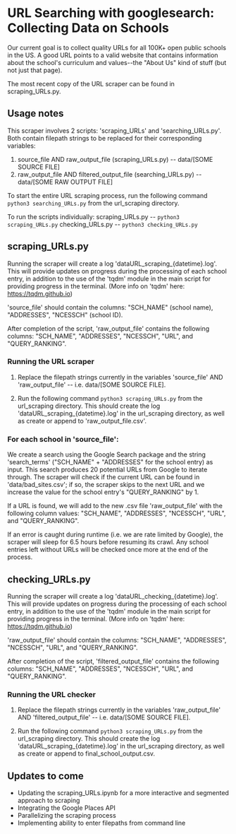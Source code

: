 # URL Searching with googlesearch: Collecting Data on Schools
Our current goal is to collect quality URLs for all 100K+ open public schools in the US. A good URL points to a valid website that contains information about the school's curriculum and values--the "About Us" kind of stuff (but not just that page).

The most recent copy of the URL scraper can be found in scraping_URLs.py.

## Usage notes
This scraper involves 2 scripts: 'scraping_URLs' and 'searching_URLs.py'. Both contain filepath strings to be replaced for their corresponding variables: 
1. source_file AND raw_output_file (scraping_URLs.py) -- data/[SOME SOURCE FILE]
2. raw_output_file AND filtered_output_file (searching_URLs.py) -- data/[SOME RAW OUTPUT FILE]

To start the entire URL scraping process, run the following command `python3 searching_URLs.py` from the url_scraping directory.

To run the scripts individually:
scraping_URLs.py -- `python3 scraping_URLs.py`
checking_URLs.py -- `python3 checking_URLs.py`

## scraping_URLs.py
Running the scraper will create a log 'dataURL_scraping_{datetime}.log'. This will provide updates on progress during the processing of each school entry, in addition to the use of the 'tqdm' module in the main script for providing progress in the terminal. (More info on 'tqdm' here: https://tqdm.github.io)

'source_file' should contain the columns: "SCH_NAME" (school name), "ADDRESSES", "NCESSCH" (school ID).

After completion of the script, 'raw_output_file' contains the following columns: "SCH_NAME", "ADDRESSES", "NCESSCH", "URL", and "QUERY_RANKING". 

### Running the URL scraper
1. Replace the filepath strings currently in the variables 'source_file' AND 'raw_output_file' -- i.e. data/[SOME SOURCE FILE].

2. Run the following command `python3 scraping_URLs.py` from the url_scraping directory. This should create the log 'dataURL_scraping_{datetime}.log' in the url_scraping directory, as well as create or append to 'raw_output_file.csv'.

### For each school in 'source_file':
We create a search using the Google Search package and the string 'search_terms' ("SCH_NAME" + "ADDRESSES" for the school entry) as input. This search produces 20 potential URLs from Google to iterate through. The scraper will check if the current URL can be found in 'data/bad_sites.csv'; if so, the scraper skips to the next URL and we increase the value for the school entry's "QUERY_RANKING" by 1. 

If a URL is found, we will add to the new .csv file 'raw_output_file' with the following column values:
"SCH_NAME", "ADDRESSES", "NCESSCH", "URL", and "QUERY_RANKING". 

If an error is caught during runtime (i.e. we are rate limited by Google), the scraper will sleep for 6.5 hours before resuming its crawl. Any school entries left without URLs will be checked once more at the end of the process.


## checking_URLs.py
Running the scraper will create a log 'dataURL_checking_{datetime}.log'. This will provide updates on progress during the processing of each school entry, in addition to the use of the 'tqdm' module in the main script for providing progress in the terminal. (More info on 'tqdm' here: https://tqdm.github.io)

'raw_output_file' should contain the columns: "SCH_NAME", "ADDRESSES", "NCESSCH", "URL", and "QUERY_RANKING".

After completion of the script, 'filtered_output_file' contains the following columns: "SCH_NAME", "ADDRESSES", "NCESSCH", "URL", and "QUERY_RANKING". 

### Running the URL checker
1. Replace the filepath strings currently in the variables 'raw_output_file' AND 'filtered_output_file' -- i.e. data/[SOME SOURCE FILE].

2. Run the following command `python3 scraping_URLs.py` from the url_scraping directory.
This should create the log 'dataURL_scraping_{datetime}.log' in the url_scraping directory, as well as create or append to final_school_output.csv.

## Updates to come
- Updating the scraping_URLs.ipynb for a more interactive and segmented approach to scraping
- Integrating the Google Places API
- Parallelizing the scraping process
- Implementing ability to enter filepaths from command line